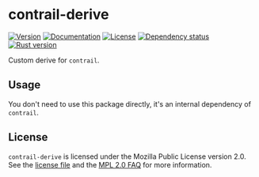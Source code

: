 # contrail-derive

[![Version](https://img.shields.io/crates/v/contrail-derive.svg)](https://crates.io/crates/contrail-derive)
[![Documentation](https://docs.rs/contrail-derive/badge.svg)](https://docs.rs/contrail-derive)
[![License](https://img.shields.io/crates/l/contrail-derive.svg)](https://github.com/billyrieger/contrail-derive/blob/master/LICENSE)
[![Dependency status](https://deps.rs/repo/github/billyrieger/contrail-derive/status.svg)](https://deps.rs/repo/github/billyrieger/contrail-derive)
[![Rust version](https://img.shields.io/badge/rust-stable-lightgrey.svg)](https://www.rust-lang.org/)

Custom derive for `contrail`.

## Usage

You don't need to use this package directly, it's an internal dependency of `contrail`.

## License

`contrail-derive` is licensed under the Mozilla Public License version 2.0.  See the [license
file](https://github.com/billyrieger/contrail/blob/master/LICENSE) and the [MPL 2.0
FAQ](https://www.mozilla.org/en-US/MPL/2.0/FAQ/) for more information.
